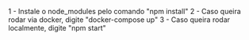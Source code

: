 1 - Instale o node_modules pelo comando "npm install"
2 - Caso queira rodar via docker, digite "docker-compose up"
3 - Caso queira rodar localmente, digite "npm start"